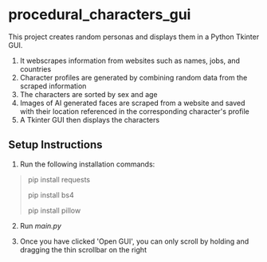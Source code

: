 # procedural_characters_gui

This project creates random personas and displays them in a Python Tkinter GUI.

1. It webscrapes information from websites such as names, jobs, and countries
2. Character profiles are generated by combining random data from the scraped information
3. The characters are sorted by sex and age
4. Images of AI generated faces are scraped from a website and saved with their location referenced in the corresponding character's profile
5. A Tkinter GUI then displays the characters

## Setup Instructions

1. Run the following installation commands:

> pip install requests
>
> pip install bs4
>
> pip install pillow

2. Run *main.py*

3. Once you have clicked 'Open GUI', you can only scroll by holding and dragging the thin scrollbar on the right
